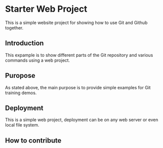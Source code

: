 # Starter Web Project

This is a simple website project for showing how to use Git and Github together.

## Introduction

This expample is to show different parts of the Git repository and various commands using a web project.

## Puropose

As stated above, the main purpose is to provide simple examples for Git training demos.

## Deployment

This is a simple web project, deployment can be on any web server or even local file system.

## How to contribute
